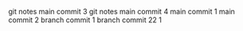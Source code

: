git notes main commit 3
git notes main commit 4
main commit 1
main commit 2
branch commit 1
branch commit 22
1
